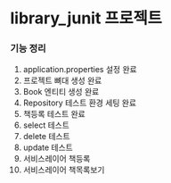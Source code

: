 # library_junit 프로젝트

### 기능 정리
 1. application.properties 설정 완료
 2. 프로젝트 뼈대 생성 완료
 3. Book 엔티티 생성 완료
 4. Repository 테스트 환경 세팅 완료
 5. 책등록 테스트 완료
 6. select 테스트
 7. delete 테스트
 8. update 테스트
 9. 서비스레이어 책등록
 10. 서비스레이어 책목록보기

